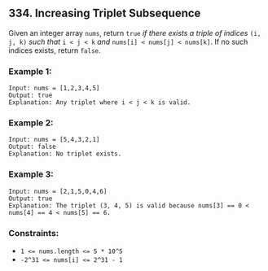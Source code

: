 ## 334. Increasing Triplet Subsequence

Given an integer array ```nums```, return ```true``` *if there exists a triple of indices* ```(i, j, k)``` *such that* ```i < j < k``` *and* ```nums[i] < nums[j] < nums[k]```. If no such indices exists, return ```false```.

### Example 1:
```
Input: nums = [1,2,3,4,5]
Output: true
Explanation: Any triplet where i < j < k is valid.
```
### Example 2:
```
Input: nums = [5,4,3,2,1]
Output: false
Explanation: No triplet exists.
```
### Example 3:
```
Input: nums = [2,1,5,0,4,6]
Output: true
Explanation: The triplet (3, 4, 5) is valid because nums[3] == 0 < nums[4] == 4 < nums[5] == 6.
```

### Constraints:

* ```1 <= nums.length <= 5 * 10^5```
* ```-2^31 <= nums[i] <= 2^31 - 1```
